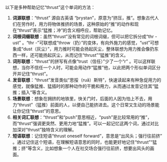 以下是多种帮助记忆“thrust”这个单词的方法：
1. **词源联想**：“thrust” 源自古英语 “þrystan”，原意为“挤压，推”。想象古代人们在劳作时，用力将物体推挤的场景，这种原始的“推”的动作和现在“thrust”表示“猛推；冲”的含义相呼应，帮助记忆。
2. **词根词缀联想**：虽然“thrust”没有常见的词根词缀，但可以把它拆分成“thr - ust” 。“thr -”可联想成“throw（扔）”的变体，有向外施力的感觉，“ust”可想象成“dust（灰尘）”，用力推时可能会扬起灰尘，整体联想为用力推会像扔东西一样，还可能扬起灰尘，从而记住“thrust”“猛推”的含义。
3. **词形联想**：“thrust”的拼写有点像“trust（信任）”少了一个“r” 。可以这样联想，当你不信任一个人时，可能会用动作“猛推”他，以此把两个形似单词区分开并记住“thrust”。
4. **发音联想**：“thrust”发音类似“思挼（ruǎ）斯特”，快速读起来有种急促用力的感觉，就像猛推、猛插时的那种动作的干脆和用力，从而通过发音记住其“猛推；插入”等含义。
5. **场景联想**：想象在拥挤的地铁里，快关门时，后面的人因为怕上不去，用力“thrust”（猛推）前面的人，以便自己能挤进去。这个日常又生动的场景能让你记住“thrust”的意思。
6. **相关词汇联想**：“thrust”和“push”意思相近，“push”是比较常用的“推”，而“thrust”强调更突然、更用力地“猛推”。可以一起记忆这两个词，通过对比加深对“thrust”独特含义的理解。
7. **短语联想**：记住短语“thrust oneself forward”，意思是“出风头；强行往前挤” 。通过记住这个短语，在理解短语意思的同时，也能更好地记住“thrust”“猛推；挤”等含义，比如想象一个人在社交场合强行往前挤，想要出风头的画面。 